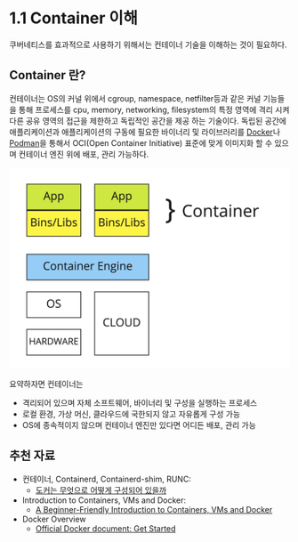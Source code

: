 # 1.1 Container 이해

쿠버네티스를 효과적으로 사용하기 위해서는 컨테이너 기술을 이해하는 것이 필요하다.

## Container 란?

컨테이너는 OS의 커널 위에서 cgroup, namespace, netfilter등과 같은 커널 기능들을 통해 프로세스를 cpu, memory, networking, filesystem의 특정 영역에 격리 시켜 다른 공유 영역의 접근을 제한하고 독립적인 공간을 제공 하는 기술이다. 독립된 공간에 애플리케이션과 애플리케이션의 구동에 필요한 바이너리 및 라이브러리를 [Docker](https://docs.docker.com/get-started/02_our_app/#build-the-apps-container-image)나 [Podman](https://access.redhat.com/documentation/en-us/red_hat_enterprise_linux_atomic_host/7/html/managing_containers/finding_running_and_building_containers_with_podman_skopeo_and_buildah#building_container_images_with_buildah)을 통해서 OCI(Open Container Initiative) 표준에 맞게 이미지화 할 수 있으며 컨테이너 엔진 위에 배포, 관리 가능하다.

![what-is-container](assets/container.jpg)

요약하자면 컨테이너는

* 격리되어 있으며 자체 소프트웨어, 바이너리 및 구성을 실행하는 프로세스
* 로컬 환경, 가상 머신, 클라우드에 국한되지 않고 자유롭게 구성 가능
* OS에 종속적이지 않으며 컨테이너 엔진만 있다면 어디든 배포, 관리 가능

## 추천 자료

* 컨테이너, Containerd, Containerd-shim, RUNC:
    * [도커는 무엇으로 어떻게 구성되어 있을까](https://medium.com/@cloudacode/%EB%8F%84%EC%BB%A4%EB%8A%94-%EB%AC%B4%EC%97%87%EC%9C%BC%EB%A1%9C-%EC%96%B4%EB%96%BB%EA%B2%8C-%EA%B5%AC%EC%84%B1%EB%90%98%EC%96%B4-%EC%9E%88%EC%9D%84%EA%B9%8C-1b2a52ca8d1c)
* Introduction to Containers, VMs and Docker:
	* [A Beginner-Friendly Introduction to Containers, VMs and Docker](https://medium.freecodecamp.org/a-beginner-friendly-introduction-to-containers-vms-and-docker-79a9e3e119b)
* Docker Overview
    * [Official Docker document: Get Started](https://docs.docker.com/get-started)
